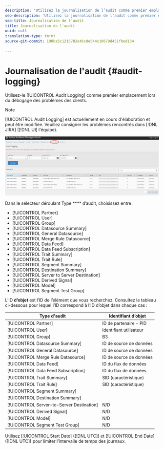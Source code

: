 ```yaml
---
description: 'Utilisez la journalisation de l’audit comme premier emplacement lors du débogage des problèmes des clients. '
seo-description: 'Utilisez la journalisation de l’audit comme premier emplacement lors du débogage des problèmes des clients. '
seo-title: Journalisation de l'audit
title: Journalisation de l'audit
uuid: null
translation-type: tm+mt
source-git-commit: 190ba5c1215782e46c8e544c10679d451fbed134

---
```



# Journalisation de l'audit {#audit-logging}

Utilisez-le [!UICONTROL  Audit Logging] comme premier emplacement lors du débogage des problèmes des clients.

> [!NOTE]
>
>[!UICONTROL Audit Logging] est actuellement en cours d'élaboration et peut être modifiée. Veuillez consigner les problèmes rencontrés dans [!DNL JIRA] ([!DNL UI] l'équipe).

![Vue Journalisation de l'audit](assets/audit-logging-img.png)

Dans le sélecteur déroulant Type **** d’audit, choisissez entre :

* [!UICONTROL Partner]
* [!UICONTROL User]
* [!UICONTROL Group]
* [!UICONTROL Datasource Summary]
* [!UICONTROL General Datasource]
* [!UICONTROL Merge Rule Datasource]
* [!UICONTROL Data Feed]
* [!UICONTROL Data Feed Subscription]
* [!UICONTROL Trait Summary]
* [!UICONTROL Trait Rule]
* [!UICONTROL Segment Summary]
* [!UICONTROL Destination Summary]
* [!UICONTROL Server to Server Destination]
* [!UICONTROL Derived Signal]
* [!UICONTROL Model]
* [!UICONTROL Segment Test Group]

L’ID **d’objet** est l’ID de l’élément que vous recherchez. Consultez le tableau ci-dessous pour lequel l’ID correspond à l’ID d’objet dans chaque cas :

| Type d'audit | Identifiant d’objet |
---------|----------|
| [!UICONTROL Partner] | ID de partenaire - PID |
| [!UICONTROL User] | Identifiant utilisateur |
| [!UICONTROL Group] | B3 |
| [!UICONTROL Datasource Summary] | ID de source de données |
| [!UICONTROL General Datasource] | ID de source de données |
| [!UICONTROL Merge Rule Datasource] | ID de source de données |
| [!UICONTROL Data Feed] | ID du flux de données |
| [!UICONTROL Data Feed Subscription] | ID du flux de données |
| [!UICONTROL Trait Summary] | SID (caractéristique) |
| [!UICONTROL Trait Rule] | SID (caractéristique) |
| [!UICONTROL Segment Summary] |  |
| [!UICONTROL Destination Summary] |  |
| [!UICONTROL Server-to-Server Destination] | N/D |
| [!UICONTROL Derived Signal] | N/D |
| [!UICONTROL Model] | N/D |
| [!UICONTROL Segment Test Group] | N/D |

Utilisez [!UICONTROL Start Date] ([!DNL UTC]) et [!UICONTROL End Date] ([!DNL UTC]) pour limiter l’intervalle de temps des journaux.